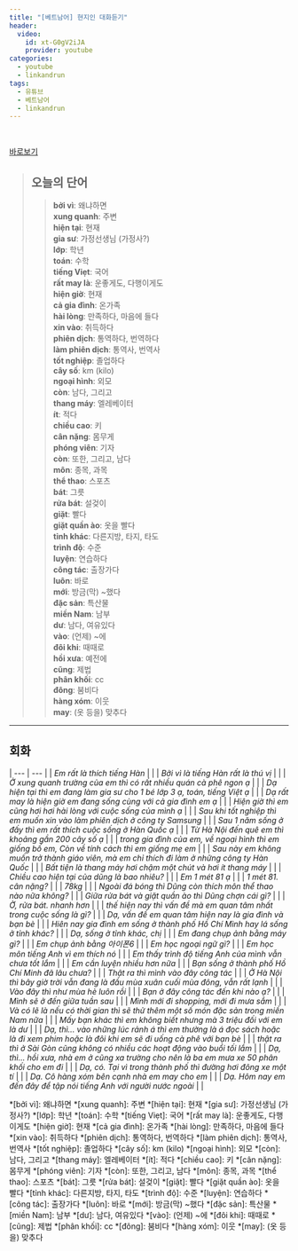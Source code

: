 ```yaml
---
title: "[베트남어] 현지인 대화듣기"
header:
  video:
    id: xt-G0gV2iJA
    provider: youtube
categories:
  - youtube
  - linkandrun
tags:
  - 유튜브
  - 베트남어
  - linkandrun
---
```


<br>

[바로보기](https://www.youtube.com/watch?v=xt-G0gV2iJA)

> ## **오늘의 단어**
>> **bởi vì**: 왜냐하면  
>> **xung quanh**: 주변  
>> **hiện tại**: 현재  
>> **gia sư**: 가정선생님 (가정사?)  
>> **lớp**: 학년  
>> **toán**: 수학  
>> **tiếng Viẹt**: 국어  
>> **rất may là**: 운좋게도, 다행이게도  
>> **hiện giờ**: 현재  
>> **cả gia đình**: 온가족  
>> **hài lòng**: 만족하다, 마음에 들다  
>> **xin vào**: 취득하다  
>> **phiên dịch**: 통역하다, 번역하다  
>> **làm phiên dịch**: 통역사, 번역사  
>> **tốt nghiệp**: 졸업하다  
>> **cây số**: km (kilo)  
>> **ngoại hình**: 외모  
>> **còn**: 남다, 그리고  
>> **thang máy**: 엘레베이터  
>> **ít**: 적다  
>> **chiều cao**: 키  
>> **cân nặng**: 몸무게  
>> **phóng viên**: 기자  
>> **còn**: 또한, 그리고, 남다  
>> **môn**: 종목, 과목  
>> **thể thao**: 스포츠  
>> **bát**: 그릇  
>> **rửa bát**: 설겆이  
>> **giặt**: 빨다  
>> **giặt quần ào**: 옷을 빨다  
>> **tỉnh khác**: 다른지방, 타지, 타도  
>> **trình độ**: 수준  
>> **luyện**: 연습하다  
>> **công tác**: 출장가다  
>> **luôn**: 바로  
>> **mới**: 방금(막) ~했다  
>> **đặc sản**: 특산물  
>> **miền Nam**: 남부  
>> **dư**: 남다, 여유있다  
>> **vào**: (언제) ~에  
>> **đôi khi**: 때때로  
>> **hồi xưa**: 예전에  
>> **cũng**: 제법  
>> **phân khối**: cc  
>> **đông**: 붐비다  
>> **hàng xóm**: 이웃  
>> **may**: (옷 등을) 맞추다  
---

## 회화

| --- | --- |
| *Em rất là thích tiếng Hàn* | <a id="play-pause-button" data-url="/assets/media/youtube/linkandrun/2020-11-12-yutube-linkandrun_hien_truong_noi_chuyen_nghe_01.aac" class="fa fa-play"></a> |
| *Bởi vì là tiếng Hàn rất là thú vị* | <a id="play-pause-button" data-url="/assets/media/youtube/linkandrun/2020-11-12-yutube-linkandrun_hien_truong_noi_chuyen_nghe_01.aac" class="fa fa-play"></a> |
| *Ở xung quanh trường của em thì có rất nhiều quán cà phê ngon ạ* | <a id="play-pause-button" data-url="/assets/media/youtube/linkandrun/2020-11-12-yutube-linkandrun_hien_truong_noi_chuyen_nghe_02.aac" class="fa fa-play"></a> |
| *Dạ hiện tại thì em đang làm gia sư cho 1 bé lớp 3 ạ, toán, tiếng Việt ạ* | <a id="play-pause-button" data-url="/assets/media/youtube/linkandrun/2020-11-12-yutube-linkandrun_hien_truong_noi_chuyen_nghe_03.aac" class="fa fa-play"></a> |
| *Dạ rất may là hiện giờ em đang sống cùng với cả gia đình em ạ* | <a id="play-pause-button" data-url="/assets/media/youtube/linkandrun/2020-11-12-yutube-linkandrun_hien_truong_noi_chuyen_nghe_04.aac" class="fa fa-play"></a> |
| *Hiện giờ thì em cũng hơi hơi hài lòng với cuộc sống của mình ạ* | <a id="play-pause-button" data-url="/assets/media/youtube/linkandrun/2020-11-12-yutube-linkandrun_hien_truong_noi_chuyen_nghe_05.aac" class="fa fa-play"></a> |
| *Sau khi tốt nghiệp thì em muốn xin vào làm phiên dịch ở công ty Samsung* | <a id="play-pause-button" data-url="/assets/media/youtube/linkandrun/2020-11-12-yutube-linkandrun_hien_truong_noi_chuyen_nghe_06.aac" class="fa fa-play"></a> |
| *Sau 1 năm sống ở đấy thì em rất thích cuộc sống ở Hàn Quốc ạ* | <a id="play-pause-button" data-url="/assets/media/youtube/linkandrun/2020-11-12-yutube-linkandrun_hien_truong_noi_chuyen_nghe_07.aac" class="fa fa-play"></a> |
| *Từ Hà Nội đến quê em thì khoảng gần 200 cây số ạ* | <a id="play-pause-button" data-url="/assets/media/youtube/linkandrun/2020-11-12-yutube-linkandrun_hien_truong_noi_chuyen_nghe_08.aac" class="fa fa-play"></a> |
| *trong gia đình của em, về ngoại hình thì em giống bố em, Còn về tính cách thì em giống mẹ em* | <a id="play-pause-button" data-url="/assets/media/youtube/linkandrun/2020-11-12-yutube-linkandrun_hien_truong_noi_chuyen_nghe_09.aac" class="fa fa-play"></a> |
| *Sau này em không muốn trở thành giáo viên, mà em chỉ thích đi làm ở những công ty Hàn Quốc* | <a id="play-pause-button" data-url="/assets/media/youtube/linkandrun/2020-11-12-yutube-linkandrun_hien_truong_noi_chuyen_nghe_10.aac" class="fa fa-play"></a> |
| *Bất tiện là thang máy hơi chậm một chút và hơi ít thang máy* | <a id="play-pause-button" data-url="/assets/media/youtube/linkandrun/2020-11-12-yutube-linkandrun_hien_truong_noi_chuyen_nghe_11.aac" class="fa fa-play"></a> |
| *Chiều cao hiện tại của dũng là bao nhiêu?* | <a id="play-pause-button" data-url="/assets/media/youtube/linkandrun/2020-11-12-yutube-linkandrun_hien_truong_noi_chuyen_nghe_12.aac" class="fa fa-play"></a> |
| *Em 1 mét 81 ạ* | <a id="play-pause-button" data-url="/assets/media/youtube/linkandrun/2020-11-12-yutube-linkandrun_hien_truong_noi_chuyen_nghe_12.aac" class="fa fa-play"></a> |
| *1 mét 81. cân nặng?* | <a id="play-pause-button" data-url="/assets/media/youtube/linkandrun/2020-11-12-yutube-linkandrun_hien_truong_noi_chuyen_nghe_12.aac" class="fa fa-play"></a> |
| *78kg* | <a id="play-pause-button" data-url="/assets/media/youtube/linkandrun/2020-11-12-yutube-linkandrun_hien_truong_noi_chuyen_nghe_12.aac" class="fa fa-play"></a> |
| *Ngoài đá bóng thì Dũng còn thích môn thể thao nào nữa không?* | <a id="play-pause-button" data-url="/assets/media/youtube/linkandrun/2020-11-12-yutube-linkandrun_hien_truong_noi_chuyen_nghe_13.aac" class="fa fa-play"></a> |
| *Giữa rửa bát và giặt quần ào thì Dũng chợn cái gì?* | <a id="play-pause-button" data-url="/assets/media/youtube/linkandrun/2020-11-12-yutube-linkandrun_hien_truong_noi_chuyen_nghe_14.aac" class="fa fa-play"></a> |
| *Ờ, rửa bát. nhanh hơn* | <a id="play-pause-button" data-url="/assets/media/youtube/linkandrun/2020-11-12-yutube-linkandrun_hien_truong_noi_chuyen_nghe_14.aac" class="fa fa-play"></a> |
| *thế hiện nay thì vấn đề mà em quan tâm nhất trong cuộc sống là gì?* | <a id="play-pause-button" data-url="/assets/media/youtube/linkandrun/2020-11-12-yutube-linkandrun_hien_truong_noi_chuyen_nghe_15.aac" class="fa fa-play"></a> |
| *Dạ, vấn đề em quan tâm hiện nay là gia đình và bạn bè* | <a id="play-pause-button" data-url="/assets/media/youtube/linkandrun/2020-11-12-yutube-linkandrun_hien_truong_noi_chuyen_nghe_15.aac" class="fa fa-play"></a> |
| *Hiên nay gia đình em sống ở thành phố Hồ Chí Mình hay lá sống ở tỉnh khác?* | <a id="play-pause-button" data-url="/assets/media/youtube/linkandrun/2020-11-12-yutube-linkandrun_hien_truong_noi_chuyen_nghe_16.aac" class="fa fa-play"></a> |
| *Dạ, sống ở tỉnh khác, chị* | <a id="play-pause-button" data-url="/assets/media/youtube/linkandrun/2020-11-12-yutube-linkandrun_hien_truong_noi_chuyen_nghe_16.aac" class="fa fa-play"></a> |
| *Em đang chụp ảnh bằng máy gì?* | <a id="play-pause-button" data-url="/assets/media/youtube/linkandrun/2020-11-12-yutube-linkandrun_hien_truong_noi_chuyen_nghe_17.aac" class="fa fa-play"></a> |
| *Em chụp ảnh bằng 아이폰6* | <a id="play-pause-button" data-url="/assets/media/youtube/linkandrun/2020-11-12-yutube-linkandrun_hien_truong_noi_chuyen_nghe_17.aac" class="fa fa-play"></a> |
| *Em học ngoại ngữ gì?* | <a id="play-pause-button" data-url="/assets/media/youtube/linkandrun/2020-11-12-yutube-linkandrun_hien_truong_noi_chuyen_nghe_18.aac" class="fa fa-play"></a> |
| *Em học môn tiếng Anh vì em thích nó* | <a id="play-pause-button" data-url="/assets/media/youtube/linkandrun/2020-11-12-yutube-linkandrun_hien_truong_noi_chuyen_nghe_18.aac" class="fa fa-play"></a> |
| *Em thấy trình độ tiếng Anh của mình vẫn chưa tốt lắm* | <a id="play-pause-button" data-url="/assets/media/youtube/linkandrun/2020-11-12-yutube-linkandrun_hien_truong_noi_chuyen_nghe_19.aac" class="fa fa-play"></a> |
| *Em cần luyện nhiều hơn nữa* | <a id="play-pause-button" data-url="/assets/media/youtube/linkandrun/2020-11-12-yutube-linkandrun_hien_truong_noi_chuyen_nghe_19.aac" class="fa fa-play"></a> |
| *Bạn sống ở thành phố Hồ Chí Minh đã lâu chưa?* | <a id="play-pause-button" data-url="/assets/media/youtube/linkandrun/2020-11-12-yutube-linkandrun_hien_truong_noi_chuyen_nghe_20.aac" class="fa fa-play"></a> |
| *Thật ra thì mình vào đây công tác* | <a id="play-pause-button" data-url="/assets/media/youtube/linkandrun/2020-11-12-yutube-linkandrun_hien_truong_noi_chuyen_nghe_20.aac" class="fa fa-play"></a> |
| *Ở Hà Nội thì bây giờ trời vẫn đang là đầu mùa xuân cuối mùa đông, vẫn rất lạnh* | <a id="play-pause-button" data-url="/assets/media/youtube/linkandrun/2020-11-12-yutube-linkandrun_hien_truong_noi_chuyen_nghe_21.aac" class="fa fa-play"></a> |
| *Vào đây thì như mùa hè luôn rồi* | <a id="play-pause-button" data-url="/assets/media/youtube/linkandrun/2020-11-12-yutube-linkandrun_hien_truong_noi_chuyen_nghe_21.aac" class="fa fa-play"></a> |
| *Bạn ở đây công tác đến khi nào ạ?* | <a id="play-pause-button" data-url="/assets/media/youtube/linkandrun/2020-11-12-yutube-linkandrun_hien_truong_noi_chuyen_nghe_22.aac" class="fa fa-play"></a> |
| *Mình sẽ ở đến giữa tuần sau* | <a id="play-pause-button" data-url="/assets/media/youtube/linkandrun/2020-11-12-yutube-linkandrun_hien_truong_noi_chuyen_nghe_22.aac" class="fa fa-play"></a> |
| *Mình mới đi shopping, mới đi mưa sắm* | <a id="play-pause-button" data-url="/assets/media/youtube/linkandrun/2020-11-12-yutube-linkandrun_hien_truong_noi_chuyen_nghe_23.aac" class="fa fa-play"></a> |
| *Và có lẽ là nếu có thời gian thì sẽ thử thêm một số món đặc sản trong miền Nam nữa* | <a id="play-pause-button" data-url="/assets/media/youtube/linkandrun/2020-11-12-yutube-linkandrun_hien_truong_noi_chuyen_nghe_23.aac" class="fa fa-play"></a> |
| *Mấy bạn khác thì em không biết nhưng mà 3 triệu đối với em là dư* | <a id="play-pause-button" data-url="/assets/media/youtube/linkandrun/2020-11-12-yutube-linkandrun_hien_truong_noi_chuyen_nghe_24.aac" class="fa fa-play"></a> |
| *Dạ, thì... vào những lúc rảnh á thì em thường là á đọc sách hoặc là đi xem phim hoặc là đôi khi em sẽ đi uống cà phê với bạn bè* | <a id="play-pause-button" data-url="/assets/media/youtube/linkandrun/2020-11-12-yutube-linkandrun_hien_truong_noi_chuyen_nghe_25.aac" class="fa fa-play"></a> |
| *thật ra thì ở Sài Gòn cũng không có nhiều các hoạt động vào buổi tối lắm* | <a id="play-pause-button" data-url="/assets/media/youtube/linkandrun/2020-11-12-yutube-linkandrun_hien_truong_noi_chuyen_nghe_26.aac" class="fa fa-play"></a> |
| *Dạ, thì... hồi xưa, nhà em ở cũng xa trường cho nên là ba em mưa xe 50 phân khối cho em đi* | <a id="play-pause-button" data-url="/assets/media/youtube/linkandrun/2020-11-12-yutube-linkandrun_hien_truong_noi_chuyen_nghe_27.aac" class="fa fa-play"></a> |
| *Dạ, có. Tại vì trong thành phố thì đường hơi đông xe một tí* | <a id="play-pause-button" data-url="/assets/media/youtube/linkandrun/2020-11-12-yutube-linkandrun_hien_truong_noi_chuyen_nghe_28.aac" class="fa fa-play"></a> |
| *Dạ. Cô hàng xóm bên cạnh nhà em may cho em* | <a id="play-pause-button" data-url="/assets/media/youtube/linkandrun/2020-11-12-yutube-linkandrun_hien_truong_noi_chuyen_nghe_29.aac" class="fa fa-play"></a> |
| *Dạ. Hôm nay em đến đây để tập nói tiếng Anh với người nước ngoài* | <a id="play-pause-button" data-url="/assets/media/youtube/linkandrun/2020-11-12-yutube-linkandrun_hien_truong_noi_chuyen_nghe_30.aac" class="fa fa-play"></a> |


*[bởi vì]: 왜냐하면
*[xung quanh]: 주변
*[hiện tại]: 현재
*[gia sư]: 가정선생님 (가정사?)
*[lớp]: 학년
*[toán]: 수학
*[tiếng Viẹt]: 국어
*[rất may là]: 운좋게도, 다행이게도
*[hiện giờ]: 현재
*[cả gia đình]: 온가족
*[hài lòng]: 만족하다, 마음에 들다
*[xin vào]: 취득하다
*[phiên dịch]: 통역하다, 번역하다
*[làm phiên dịch]: 통역사, 번역사
*[tốt nghiệp]: 졸업하다
*[cây số]: km (kilo)
*[ngoại hình]: 외모
*[còn]: 남다, 그리고
*[thang máy]: 엘레베이터
*[ít]: 적다
*[chiều cao]: 키
*[cân nặng]: 몸무게
*[phóng viên]: 기자
*[còn]: 또한, 그리고, 남다
*[môn]: 종목, 과목
*[thể thao]: 스포츠
*[bát]: 그릇
*[rửa bát]: 설겆이
*[giặt]: 빨다
*[giặt quần ào]: 옷을 빨다
*[tỉnh khác]: 다른지방, 타지, 타도
*[trình độ]: 수준
*[luyện]: 연습하다
*[công tác]: 출장가다
*[luôn]: 바로
*[mới]: 방금(막) ~했다
*[đặc sản]: 특산물
*[miền Nam]: 남부
*[dư]: 남다, 여유있다
*[vào]: (언제) ~에
*[đôi khi]: 때때로
*[cũng]: 제법
*[phân khối]: cc
*[đông]: 붐비다
*[hàng xóm]: 이웃
*[may]: (옷 등을) 맞추다